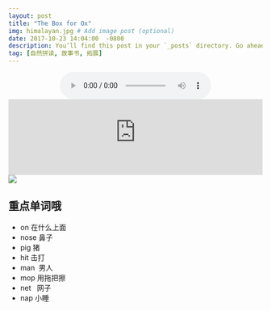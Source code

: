 ```yaml
---
layout: post
title: "The Box for Ox"
img: himalayan.jpg # Add image post (optional)
date: 2017-10-23 14:04:00  -0800
description: You’ll find this post in your `_posts` directory. Go ahead and edit it and re-build the site to see your changes. # Add post description (optional)
tag: [自然拼读, 故事书, 拓展]
---
```


 
<center> <audio controls="controls" width="100%" > </center>
  <source src="http://7xqbv5.com1.z0.glb.clouddn.com/The%20Box%20for%20Ox.mp3" />

<embed  width="100%" src="http://7xqbv5.com1.z0.glb.clouddn.com/The%20Box%20for%20Ox.mp3" />
</audio>

 



<img src="http://7xqbv5.com1.z0.glb.clouddn.com/The%20Box%20for%20Ox.png" style="max-width:100%;"/>




## 重点单词哦
- on       在什么上面
- nose     鼻子
- pig      猪
- hit      击打
- man      男人
- mop      用拖把擦 
- net      网子
- nap      小睡
